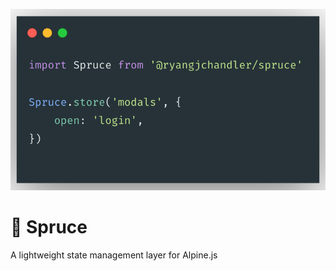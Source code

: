 <p align="center">
    <img src="./docs/example.png" />
</p>

# 🌲 Spruce

A lightweight state management layer for Alpine.js
